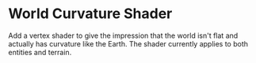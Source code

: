 # World Curvature Shader

Add a vertex shader to give the impression that the world isn't flat and actually has curvature like the Earth. The shader currently applies to both entities and terrain.